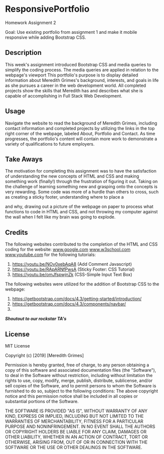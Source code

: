 # ResponsivePortfolio

Homework Assignment 2

Goal: Use existing portfolio from assignment 1 and make it mobile responsive while adding Bootstrap CSS. 

## Description

This week's assignment introduced Bootstrap CSS and media queries to simplify the coding process. The media queries are applied in relation to the webpage's viewport
This portfolio's purpose is to display detailed information about Meredith Grimes's background, interests, and goals in life as she pursues a career in the web development world. All completed projects show the skills that Meredith has and describes what she is capable of accomplishing in Full Stack Web Development.

## Usage 

Navigate the website to read the background of Meredith Grimes, including contact information and completed projects by utilizing the links in the top right corner of the webpage, labeled About, Portfolio and Contact. As time progresses, the portfolio's content will contain more work to demonstrate a variety of qualifications to future employers.

## Take Aways

The motivation for completing this assignment was to have the satisfaction of understanding the new concepts of HTML and CSS and making something work (finally!) through the frustration of figuring it out. Taking on the challenge of learning something new and grasping onto the concepts is very rewarding. Some code was more of a hurdle than others to cross, such as creating a sticky footer, understanding where to place a <div> and why, drawing out a picture of the webpage on paper to process what functions to code in HTML and CSS, and not throwing my computer against the wall when I felt like my brain was going to explode. 

## Credits

The following websites contributed to the completion of the HTML and CSS coding for the website:
www.google.com
www.w3school.com
www.youtube.com for the following tutorials:
 1. https://youtu.be/NOv0xebAqA8 (Add Comment Javascript)
 2. https://youtu.be/RApARNfPwsA (Sticky Footer: CSS Tutorial)
 3. https://youtu.be/omJfspwjnZk (CSS-Simple Input Text Box)

 The following websites were utilized for the addition of Bootstrap CSS to the webpage:

 1. https://getbootstrap.com/docs/4.3/getting-started/introduction/
 2. https://getbootstrap.com/docs/4.3/components/navbar/
 3. 

 ***Shoutout to our rockstar TA's***

## License

MIT License

Copyright (c) [2019] [Meredith Grimes]

Permission is hereby granted, free of charge, to any person obtaining a copy of this software and associated documentation files (the "Software"), to deal in the Software without restriction, including without limitation the rights to use, copy, modify, merge, publish, distribute, sublicense, and/or sell copies of the Software, and to permit persons to whom the Software is furnished to do so, subject to the following conditions: The above copyright notice and this permission notice shall be included in all
copies or substantial portions of the Software.

THE SOFTWARE IS PROVIDED "AS IS", WITHOUT WARRANTY OF ANY KIND, EXPRESS OR IMPLIED, INCLUDING BUT NOT LIMITED TO THE WARRANTIES OF MERCHANTABILITY, FITNESS FOR A PARTICULAR PURPOSE AND NONINFRINGEMENT. IN NO EVENT SHALL THE
AUTHORS OR COPYRIGHT HOLDERS BE LIABLE FOR ANY CLAIM, DAMAGES OR OTHER LIABILITY, WHETHER IN AN ACTION OF CONTRACT, TORT OR OTHERWISE, ARISING FROM, OUT OF OR IN CONNECTION WITH THE SOFTWARE OR THE USE OR OTHER DEALINGS IN THE SOFTWARE.